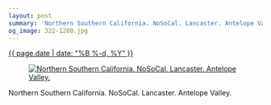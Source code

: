 ```yaml
---
layout: post
summary: 'Northern Southern California. NoSoCal. Lancaster. Antelope Valley.'
og_image: 322-1280.jpg
---
```


<p>
 <time>
  <a href="/322">
   {{ page.date | date: "%B %-d, %Y" }}
  </a>
 </time>
 <a href="/322">
  <figure data-taken="5/12/2014">
   <img alt="Northern Southern California. NoSoCal. Lancaster. Antelope Valley." sizes="(min-width: 700px) 50vw, calc(100vw - 2rem)" src="{{ site.assets_url }}/322-640.jpg" srcset="{{ site.assets_url }}/322-1280.jpg 1280w, {{ site.assets_url }}/322-960.jpg 960w, {{ site.assets_url }}/322-640.jpg 640w, {{ site.assets_url }}/322-320.jpg 320w"/>
  </figure>
 </a>
 <span>
  Northern Southern California. NoSoCal. Lancaster. Antelope Valley.
 </span>
</p>
